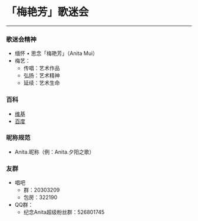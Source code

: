 # 「梅艳芳」歌迷会
---

### 歌迷会精神
- 缅怀 • 思念「梅艳芳」（Anita Mui）
- 梅艺：
	- 传唱：艺术作品
	- 弘扬：艺术精神
	- 延续：艺术生命

### 百科
- [维基](https://zh.wikipedia.org/zh-hk/梅艷芳)
- [百度](http://baike.baidu.com/view/8695.htm)

### 昵称规范
- Anita.昵称（例：Anita.夕阳之歌）

### 友群
- 唱吧
	- 群：20303209
	- 包房：322190
- QQ群：
	- 纪念Anita超级粉丝群：526801745